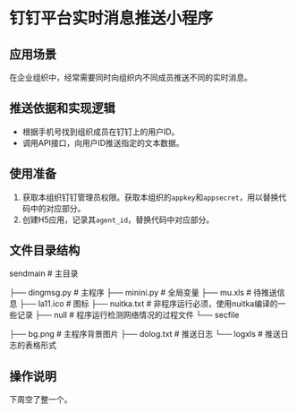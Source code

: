 # 钉钉平台实时消息推送小程序

## 应用场景
在企业组织中，经常需要同时向组织内不同成员推送不同的实时消息。

## 推送依据和实现逻辑
- 根据手机号找到组织成员在钉钉上的用户ID。
- 调用API接口，向用户ID推送指定的文本数据。

## 使用准备
1. 获取本组织钉钉管理员权限。获取本组织的`appkey`和`appsecret`，用以替换代码中的对应部分。
2. 创建H5应用，记录其`agent_id`，替换代码中对应部分。

## 文件目录结构
sendmain    # 主目录

├── dingmsg.py  # 主程序
├── minini.py   # 全局变量
├── mu.xls      # 待推送信息
├── la11.ico    # 图标
├── nuitka.txt  # 非程序运行必须，使用nuitka编译的一些记录
├── null        # 程序运行检测网络情况的过程文件
└── secfile

├── bg.png  # 主程序背景图片
├── dolog.txt  # 推送日志
└── logxls     # 推送日志的表格形式

## 操作说明
下周空了整一个。
